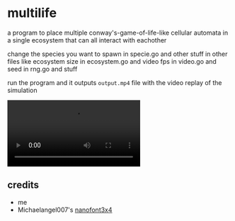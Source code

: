 # multilife

a program to place multiple conway's-game-of-life-like cellular automata in a single ecosystem that can all interact with eachother

change the species you want to spawn in specie.go and other stuff in other files like ecosystem size in ecosystem.go and video fps in video.go and seed in rng.go and stuff

run the program and it outputs `output.mp4` file with the video replay of the simulation

![](example.mp4)

## credits

- me
- Michaelangel007's [nanofont3x4](https://github.com/Michaelangel007/nanofont3x4)
